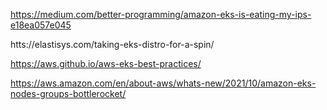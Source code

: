 https://medium.com/better-programming/amazon-eks-is-eating-my-ips-e18ea057e045

htts://elastisys.com/taking-eks-distro-for-a-spin/

https://aws.github.io/aws-eks-best-practices/


https://aws.amazon.com/en/about-aws/whats-new/2021/10/amazon-eks-nodes-groups-bottlerocket/